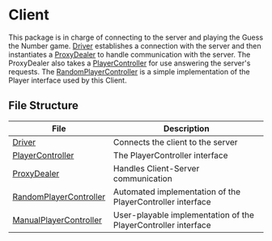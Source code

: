 # Client

This package is in charge of connecting to the server and playing the Guess the Number game.
[Driver](Driver.java) establishes a connection with the server and then
instantiates a [ProxyDealer](ProxyDealer.java) to handle communication with
the server. The ProxyDealer also takes a [PlayerController](PlayerController.java)
for use answering the server's requests. The [RandomPlayerController](RandomPlayerController.java)
is a simple implementation of the Player interface used by this Client.

## File Structure

| File                                                  | Description                                                    |
|-------------------------------------------------------|----------------------------------------------------------------|
| [Driver](Driver.java)                                 | Connects the client to the server                              |
| [PlayerController](PlayerController.java)             | The PlayerController interface                                 |
| [ProxyDealer](ProxyDealer.java)                       | Handles Client-Server communication                            |
| [RandomPlayerController](RandomPlayerController.java) | Automated implementation of the PlayerController interface     |
| [ManualPlayerController](ManualPlayerController.java) | User-playable implementation of the PlayerController interface |